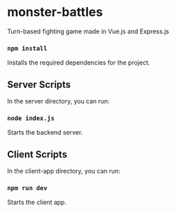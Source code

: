 # monster-battles

Turn-based fighting game made in Vue.js and Express.js

### `npm install`

Installs the required dependencies for the project.

## Server Scripts

In the server directory, you can run:

### `node index.js`

Starts the backend server.

## Client Scripts

In the client-app directory, you can run:

### `npm run dev`

Starts the client app.

